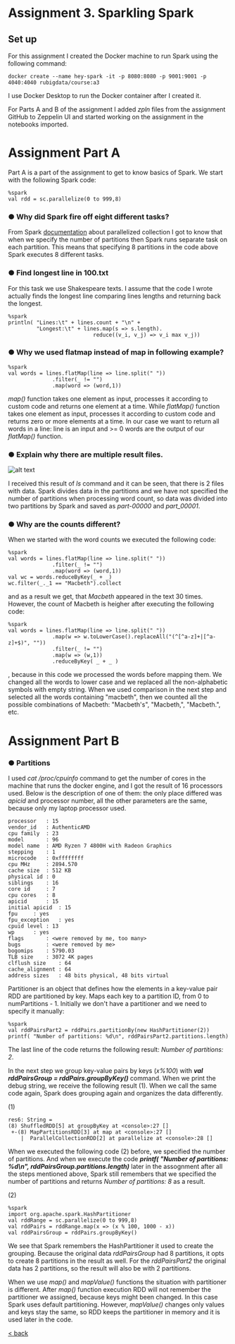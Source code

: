 # Assignment 3. Sparkling Spark

## Set up

For this assignment I created the Docker machine to run Spark using the following command: 
```
docker create --name hey-spark -it -p 8080:8080 -p 9001:9001 -p 4040:4040 rubigdata/course:a3
```

I use Docker Desktop to run the Docker container after I created it.

For Parts A and B of the assignment I added _zpln_ files from the assignment GitHub to Zeppelin UI and started working on the assignment in the notebooks imported.

# Assignment Part A

Part A is a part of the assignment to get to know basics of Spark. We start with the following Spark code: 
 
 ```
 %spark
val rdd = sc.parallelize(0 to 999,8)
 ```

### ● Why did Spark fire off eight different tasks? 

From Spark [documentation](https://spark.apache.org/docs/2.1.1/programming-guide.html#parallelized-collections) about parallelized collection I got to know that when we specify the number of partitions then Spark runs separate task on each partition. This means that specifying 8 partitions in the code above Spark executes 8 different tasks.

### ● Find longest line in 100.txt 

For this task we use Shakespeare texts. I assume that the code I wrote actually finds the longest line comparing lines lengths and returning back the longest. 
```
%spark
println( "Lines:\t" + lines.count + "\n" + 
         "Longest:\t" + lines.map(s => s.length).
                           reduce((v_i, v_j) => v_i max v_j))
```
### ● Why we used flatmap instead of map in following example? 
```
%spark
val words = lines.flatMap(line => line.split(" "))
              .filter(_ != "")
              .map(word => (word,1))
```
_map()_ function takes one element as input, processes it according to custom code and returns one element at a time. While _flatMap()_ function takes one element as input, processes it according to custom code and returns zero or more elements at a time. In our case we want to return all words in a line: line is an input and >= 0 words are the output of our _flatMap()_ function. 

### ● Explain why there are multiple result files. 

![alt text](https://rubigdata.github.io/bigdata-blog-2021-elanto-dev/images/lsSpark.png "ls Hadoop")

I received this result of _ls_ command and it can be seen, that there is 2 files with data. Spark divides data in the partitions and we have not specified the number of partitions when processing word count, so data was divided into two partitions by Spark and saved as _part-00000_ and _part_00001_. 

### ● Why are the counts different?

When we started with the word counts we executed the following code: 
```
%spark
val words = lines.flatMap(line => line.split(" "))
              .filter(_ != "")
              .map(word => (word,1))
val wc = words.reduceByKey(_ + _)
wc.filter(_._1 == "Macbeth").collect
```
and as a result we get, that _Macbeth_ appeared in the text 30 times. However, the count of Macbeth is heigher after executing the following code: 
```
%spark
val words = lines.flatMap(line => line.split(" "))
              .map(w => w.toLowerCase().replaceAll("(^[^a-z]+|[^a-z]+$)", ""))
              .filter(_ != "")
              .map(w => (w,1))
              .reduceByKey( _ + _ )
```
, because in this code we processed the words before mapping them. We changed all the words to lower case and we replaced all the non-alphabetic symbols with empty string. When we used comparison in the next step and selected all the words containing "macbeth", then we counted all the possible combinations of Macbeth: "Macbeth's", "Macbeth,", "Macbeth.", etc.

# Assignment Part B

### ● Partitions

I used _cat /proc/cpuinfo_ command to get the number of cores in the machine that runs the docker engine, and I got the result of 16 processors used. Below is the description of one of them: the only place differed was _apicid_ and processor number, all the other parameters are the same, because only my laptop processor used.

```
processor	: 15
vendor_id	: AuthenticAMD
cpu family	: 23
model		: 96
model name	: AMD Ryzen 7 4800H with Radeon Graphics
stepping	: 1
microcode	: 0xffffffff
cpu MHz		: 2894.570
cache size	: 512 KB
physical id	: 0
siblings	: 16
core id		: 7
cpu cores	: 8
apicid		: 15
initial apicid	: 15
fpu		: yes
fpu_exception	: yes
cpuid level	: 13
wp		: yes
flags		: <were removed by me, too many>
bugs		: <were removed by me>
bogomips	: 5790.03
TLB size	: 3072 4K pages
clflush size	: 64
cache_alignment	: 64
address sizes	: 48 bits physical, 48 bits virtual
```
Partitioner is an object that defines how the elements in a key-value pair RDD are partitioned by key. Maps each key to a partition ID, from 0 to numPartitions - 1. Initially we don't have a partitioner and we need to specify it manually: 
```
%spark
val rddPairsPart2 = rddPairs.partitionBy(new HashPartitioner(2))
printf( "Number of partitions: %d\n", rddPairsPart2.partitions.length)
```
The last line of the code returns the following result: _Number of partitions: 2_. 

In the next step we group key-value pairs by keys (_x%100_) with ___val rddPairsGroup = rddPairs.groupByKey()___ command. When we print the debug string, we receive the following result (1). When we call the same code again, Spark does grouping again and organizes the data differently. 

(1)
```
res6: String =
(8) ShuffledRDD[5] at groupByKey at <console>:27 []
 +-(8) MapPartitionsRDD[3] at map at <console>:27 []
    |  ParallelCollectionRDD[2] at parallelize at <console>:28 []
```

When we executed the following code (2) before, we specified the number of partitions. And when we execute the code ___printf( "Number of partitions: %d\n", rddPairsGroup.partitions.length)___ later in the assognment after all the steps mentioned above, Spark still remembers that we specified the number of partitions and returns _Number of partitions: 8_ as a result. 

(2)
```
%spark
import org.apache.spark.HashPartitioner
val rddRange = sc.parallelize(0 to 999,8)
val rddPairs = rddRange.map(x => (x % 100, 1000 - x))
val rddPairsGroup = rddPairs.groupByKey()
```

We see that Spark remembers the HashPartitioner it used to create the grouping. Because the original data _rddPairsGroup_ had 8 partitions, it opts to create 8 partitions in the result as well. For the _rddPairsPart2_ the original data has 2 partitions, so the result will also be with 2 partitions.

When we use _map()_ and _mapValue()_ functions the situation with partitioner is different. After _map()_ function execution RDD will not remember the partitioner we assigned, because keys might been changed. In this case Spark uses default partitioning. However, _mapValue()_ changes only values and keys stay the same, so RDD keeps the partitioner in memory and it is used later in the code.


[< back](index.md)